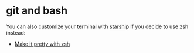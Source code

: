# git and bash
You can also customize your terminal with [starship](https://github.com/starship/starship?tab=readme-ov-file#%F0%9F%9A%80-installation)
If you decide to use zsh instead:
* [Make it pretty with zsh](https://www.youtube.com/watch?v=wNQpDWLs4To&t=128s)
